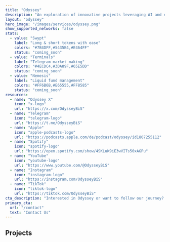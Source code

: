 ```yaml
---
title: "Odyssey"
description: "An exploration of innovative projects leveraging AI and emerging technologies to create opportunities and build apps for the future"
layout: "odyssey"
hero_image: "/images/services/odyssey.png"
show_supported_networks: false
stats:
  - value: "Swypt"
    label: "Long & short tokens with ease"
    colors: "#7B4DFF,#5435B4,#E464FF"
    status: "coming_soon"
  - value: "Terminals"
    label: "Telegram market making"
    colors: "#4ECDC4,#3DA89F,#65E5DD"
    status: "coming_soon"
  - value: "Nemesis"
    label: "Liquid fund management"
    colors: "#FF6B6B,#E65555,#FF8585"
    status: "coming_soon"
resources:
  - name: "Odyssey X"
    icon: "x-logo"
    url: "https://x.com/OdysseyBiS"
  - name: "Telegram"
    icon: "telegram-logo"
    url: "https://t.me/OdysseyBiS"
  - name: "Apple"
    icon: "apple-podcasts-logo"
    url: "https://podcasts.apple.com/de/podcast/odyssey/id1807255112"
  - name: "Spotify"
    icon: "spotify-logo"
    url: "https://open.spotify.com/show/4SKLuK9iE3wVITs50xAGPu"
  - name: "YouTube"
    icon: "youtube-logo"
    url: "https://www.youtube.com/@OdysseyBiS"
  - name: "Instagram"
    icon: "instagram-logo"
    url: "https://instagram.com/OdysseyBiS"
  - name: "TikTok"
    icon: "tiktok-logo"
    url: "https://tiktok.com/OdysseyBiS"
cta_description: "Interested in Odyssey or want to follow our journey? Get in touch with us today."
primary_cta:
  url: "/contact"
  text: "Contact Us"
---
```


## Projects 